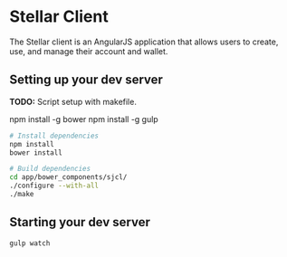 # Stellar Client

The Stellar client is an AngularJS application that allows users to create, use,
and manage their account and wallet.

## Setting up your dev server
**TODO:** Script setup with makefile.

npm install -g bower
npm install -g gulp

```bash
# Install dependencies
npm install
bower install

# Build dependencies
cd app/bower_components/sjcl/
./configure --with-all
./make
```

## Starting your dev server

```bash
gulp watch
```